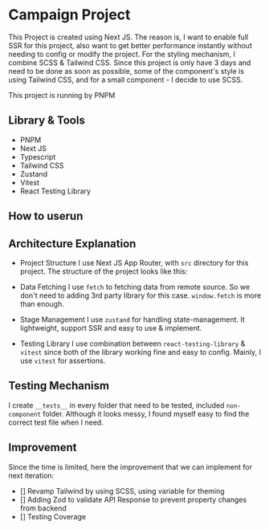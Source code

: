 # Campaign Project

This Project is created using Next JS. The reason is, I want to enable full SSR for this project, also want to get better performance instantly without needing to config or modify the project. For the styling mechanism, I combine SCSS & Tailwind CSS. Since this project is only have 3 days and need to be done as soon as possible, some of the component's style is using Tailwind CSS, and for a small component - I decide to use SCSS.

This project is running by PNPM

## Library & Tools

- PNPM
- Next JS
- Typescript
- Tailwind CSS
- Zustand
- Vitest
- React Testing Library

## How to userun

## Architecture Explanation

- Project Structure
  I use Next JS App Router, with `src` directory for this project. The structure of the project looks like this:

- Data Fetching
  I use `fetch` to fetching data from remote source. So we don't need to adding 3rd party library for this case. `window.fetch` is more than enough.

- Stage Management
  I use `zustand` for handling state-management. It lightweight, support SSR and easy to use & implement.

- Testing Library
  I use combination between `react-testing-library` & `vitest` since both of the library working fine and easy to config. Mainly, I use `vitest` for assertions. 

## Testing Mechanism

I create `__tests__` in every folder that need to be tested, included `non-component` folder. Although it looks messy, I found myself easy to find the correct test file when I need.

## Improvement

Since the time is limited, here the improvement that we can implement for next iteration:

- [] Revamp Tailwind by using SCSS, using variable for theming
- [] Adding Zod to validate API Response to prevent property changes from backend
- [] Testing Coverage